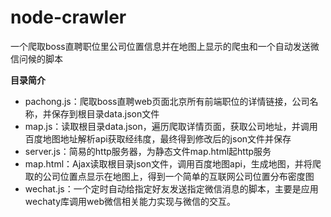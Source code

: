 # node-crawler
一个爬取boss直聘职位里公司位置信息并在地图上显示的爬虫和一个自动发送微信问候的脚本

**目录简介**

 - pachong.js：爬取boss直聘web页面北京所有前端职位的详情链接，公司名称，并保存到根目录data.json文件
 - map.js：读取根目录data.json，遍历爬取详情页面，获取公司地址，并调用百度地图地址解析api获取经纬度，最终得到修改后的json文件并保存
 - server.js：简易的http服务器，为静态文件map.html起http服务
 - map.html：Ajax读取根目录json文件，调用百度地图api，生成地图，并将爬取的公司位置点显示在地图上，得到一个简单的互联网公司位置分布密度图
 - wechat.js：一个定时自动给指定好友发送指定微信消息的脚本，主要是应用wechaty库调用web微信相关能力实现与微信的交互。
